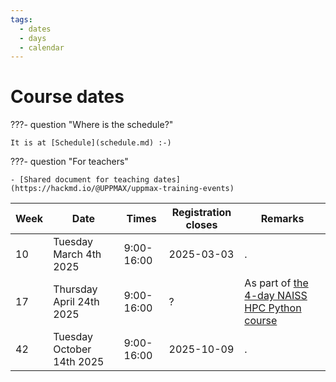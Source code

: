 ```yaml
---
tags:
  - dates
  - days
  - calendar
---
```


# Course dates

???- question "Where is the schedule?"

    It is at [Schedule](schedule.md) :-)

???- question "For teachers"

    - [Shared document for teaching dates](https://hackmd.io/@UPPMAX/uppmax-training-events)

<!-- markdownlint-disable MD013 --><!-- Tables cannot be split up over lines, hence will break 80 characters per line -->

Week|Date                     |Times     |Registration closes|Remarks
----|-------------------------|----------|-------------------|------------------
10  |Tuesday March 4th 2025   |9:00-16:00|2025-03-03         |.
17  |Thursday April 24th 2025 |9:00-16:00|?                  |As part of [the 4-day NAISS HPC Python course](https://docs.uppmax.uu.se/courses_workshops/hpc_python/)
42  |Tuesday October 14th 2025|9:00-16:00|2025-10-09         |.

<!-- markdownlint-enable MD013 -->
